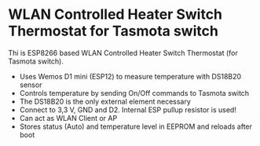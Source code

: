 # WLAN Controlled Heater Switch Thermostat for Tasmota switch

Thi is ESP8266 based WLAN Controlled Heater Switch Thermostat (for Tasmota switch).

- Uses Wemos D1 mini (ESP12) to measure temperature with DS18B20 sensor
- Controls temperature by sending On/Off commands to Tasmota switch
- The DS18B20 is the only external element necessary
- Connect to 3,3 V, GND and D2. Internal ESP pullup resistor is used!
- Can act as WLAN Client or AP
- Stores status (Auto) and temperature level in EEPROM and reloads after boot
